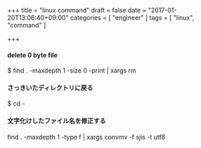 +++
title = "linux command"
draft = false
date = "2017-01-20T13:06:40+09:00"
categories = [ "engineer" ]
tags = [ "linux", "command" ]

+++

#### delete 0 byte file

$ find . -maxdepth 1 -size 0 -print | xargs rm

#### さっきいたディレクトリに戻る

$ cd -

#### 文字化けしたファイル名を修正する

find . -maxdepth 1 -type f | xargs convmv -f sjis -t utf8

